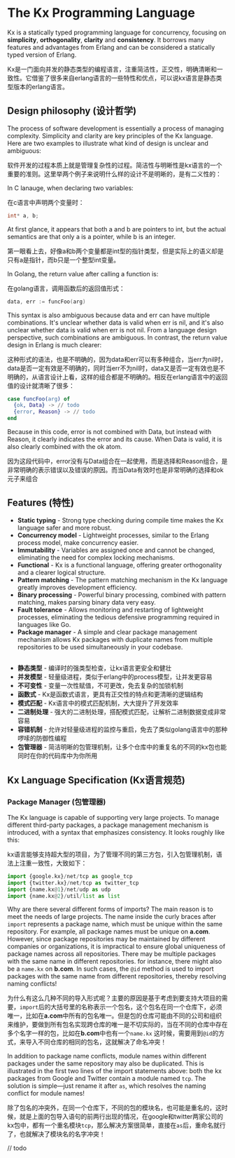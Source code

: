 # The Kx Programming Language
Kx is a statically typed programming language for concurrency, focusing on **simplicity**, **orthogonality**, **clarity** and **consistency**. It borrows many features and advantages from Erlang and can be considered a statically typed version of Erlang.

Kx是一门面向并发的静态类型的编程语言，注重简洁性，正交性，明确清晰和一致性。它借鉴了很多来自erlang语言的一些特性和优点，可以说kx语言是静态类型版本的erlang语言。

## Design philosophy (设计哲学)
The process of software development is essentially a process of managing complexity. Simplicity and clarity are key principles of the Kx language. Here are two examples to illustrate what kind of design is unclear and ambiguous:

软件开发的过程本质上就是管理复杂性的过程。简洁性与明晰性是kx语言的一个重要的准则。这里举两个例子来说明什么样的设计不是明晰的，是有二义性的：

In C lanauge, when declaring two variables:

在c语言中声明两个变量时：
```c
int* a, b;
```
At first glance, it appears that both a and b are pointers to int, but the actual semantics are that only a is a pointer, while b is an integer.

第一眼看上去，好像a和b两个变量都是int型的指针类型，但是实际上的语义却是只有a是指针，而b只是一个整型int变量。

In Golang, the return value after calling a function is:

在golang语言，调用函数后的返回值形式：
```go
data, err := funcFoo(arg)
```
This syntax is also ambiguous because data and err can have multiple combinations. It's unclear whether data is valid when err is nil, and it's also unclear whether data is valid when err is not nil. From a language design perspective, such combinations are ambiguous. In contrast, the return value design in Erlang is much clearer:

这种形式的语法，也是不明确的，因为data和err可以有多种组合，当err为nil时，data是否一定有效是不明确的，同时当err不为nil时，data又是否一定有效也是不明确的，从语言设计上看，这样的组合都是不明确的。相反在erlang语言中的返回值的设计就清晰了很多：
```erlang
case funcFoo(arg) of
  {ok, Data} -> // todo
  {error, Reason} -> // todo
end
```
Because in this code, error is not combined with Data, but instead with Reason, it clearly indicates the error and its cause. When Data is valid, it is also clearly combined with the ok atom.

因为这段代码中，error没有与Data组合在一起使用，而是选择和Reason组合，是非常明确的表示错误以及错误的原因。而当Data有效时也是非常明确的选择和ok元子来组合

## Features (特性)
- **Static typing** - Strong type checking during compile time makes the Kx language safer and more robust.
- **Concurrency model** - Lightweight processes, similar to the Erlang process model, make concurrency easier.
- **Immutability** - Variables are assigned once and cannot be changed, eliminating the need for complex locking mechanisms.
- **Functional** - Kx is a functional language, offering greater orthogonality and a clearer logical structure.
- **Pattern matching** - The pattern matching mechanism in the Kx language greatly improves development efficiency.
- **Binary processing** - Powerful binary processing, combined with pattern matching, makes parsing binary data very easy.
- **Fault tolerance** - Allows monitoring and restarting of lightweight processes, eliminating the tedious defensive programming required in languages ​​like Go.
- **Package manager** - A simple and clear package management mechanism allows Kx packages with duplicate names from multiple repositories to be used simultaneously in your codebase.

##
- **静态类型** - 编译时的强类型检查，让kx语言更安全和健壮
- **并发模型** - 轻量级进程，类似于erlang中的process模型，让并发更容易
- **不可变性** - 变量一次性赋值，不可更改，免去复杂的加锁机制
- **函数式** - Kx是函数式语言，更具有正交性的特点和更清晰的逻辑结构
- **模式匹配** - Kx语言中的模式匹配机制，大大提升了开发效率
- **二进制处理** - 强大的二进制处理，搭配模式匹配，让解析二进制数据变成非常容易
- **容错机制** - 允许对轻量级进程的监控与重启，免去了类似golang语言中的那种啰嗦的防御性编程
- **包管理器** - 简洁明晰的包管理机制，让多个仓库中的重复名的不同的kx包也能同时在你的代码库中为你所用

## Kx Language Specification (Kx语言规范)
### Package Manager (包管理器)
The Kx language is capable of supporting very large projects. To manage different third-party packages, a package management mechanism is introduced, with a syntax that emphasizes consistency. It looks roughly like this:

kx语言能够支持超大型的项目，为了管理不同的第三方包，引入包管理机制，语法上注重一致性，大致如下：
```python
import {google.kx}/net/tcp as google_tcp
import {twitter.kx}/net/tcp as twitter_tcp
import {name.kx@1}/net/udp as udp
import {name.kx@2}/util/list as list
```
Why are there several different forms of imports? The main reason is to meet the needs of large projects. The name inside the curly braces after `import` represents a package name, which must be unique within the same repository. For example, all package names must be unique on **a.com**. However, since package repositories may be maintained by different companies or organizations, it is impractical to ensure global uniqueness of package names across all repositories. There may be multiple packages with the same name in different repositories. for instance, there might also be a `name.kx` on **b.com**. In such cases, the `@id` method is used to import packages with the same name from different repositories, thereby resolving naming conflicts!

为什么有这么几种不同的导入形式呢？主要的原因是基于考虑到要支持大项目的需要，`import`后的大括号里的名称表示一个包名，这个包名在同一个仓库下，必须唯一，比如在**a.com**中所有的包名唯一。但是包的仓库可能由不同的公司和组织来维护，要做到所有包名实现跨仓库的唯一是不切实际的，当在不同的仓库中存在多个名字一样的包，比如在**b.com**中也有一个`name.kx` 这时候，需要用到`@id`的方式，来导入不同仓库的相同的包名，这就解决了命名冲突！

In addition to package name conflicts, module names within different packages under the same repository may also be duplicated. This is illustrated in the first two lines of the import statements above: both the kx packages from Google and Twitter contain a module named `tcp`. The solution is simple—just rename it after `as`, which resolves the naming conflict for module names!

除了包名的冲突外，在同一个仓库下，不同的包的模块名，也可能是重名的，这时候，就是上面的包导入语句的前两行出现的情况，在google和twitter两家公司的kx包中，都有一个重名模块`tcp`，那么解决方案很简单，直接在`as`后，重命名就行了，也就解决了模块名的名字冲突！

// todo
